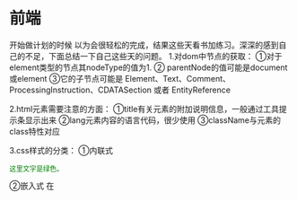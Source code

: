 # 前端
开始做计划的时候 以为会很轻松的完成，结果这些天看书加练习。深深的感到自己的不足，下面总结一下自己这些天的问题。
1.对dom中节点的获取：
①对于element类型的节点其nodeType的值为1.
② parentNode的值可能是document或element
③它的子节点可能是 Element、Text、Comment、ProcessingInstruction、CDATASection 或者 EntityReference

2.html元素需要注意的方面：
①title有关元素的附加说明信息，一般通过工具提示条显示出来
②lang元素内容的语言代码，很少使用
③className与元素的class特性对应

3.css样式的分类：
①内联式 <p style="color:green;font-size:12px">这里文字是绿色。</p>
②嵌入式 在<style>标签中编写
③外部式 把css写在一个单独的文件中用link标签去调用
④三种方法的优先级：  内联式 > 嵌入式 > 外部式
注意：内联元素： （1）、和其他元素都在一行上；（2）、元素的高度、宽度、行高及顶部和底部边距不可设置；（3）、元素的宽度就是它包含的文字或图片的宽度，不可改变。<br>

4.css布局模型 
 元素有三种布局模型：
    （1）、流动模型
        网页在默认状态下的 HTML 网页元素都是根据流动模型来分布网页内容的
        第一点，块状元素都会在所处的包含元素内自上而下按顺序垂直延伸分布，因为在默认状态下，块状元素的宽度都为100%
        第二点，在流动模型下，内联元素都会在所处的包含元素内从左到右水平分布显示
    （2）、浮动模型
        现在我们想让两个块状元素并排显示
        任何元素在默认情况下是不能浮动的，但可以用CSS定义为浮动，如div、p、table、img等元素都可以被定义为浮动
        举例：
            #div1{float:left;}
            #div2{float:right;}
    （3）、层模型（定位相关）

 5.最近四天阅读的博客：

    ① 讲述css规范和标准
    
    
     http://www.shejidaren.com/css-written-specifications.html
    ②css选择器权重和属性继承
     http://www.w3cfuns.com/notes/18338/c656d5027d5d0684789849d5a6f3e57a
    ③内联对象和块对象
     http://www.w3cfuns.com/notes/18165/c08efbe3df40752973d3cc2dab79f9e3
    ④css样式随笔总结
     http://www.w3cfuns.com/notes/18617/28208abf120bdbbd1cc8db0717a059c7<br>
6.还原psd文件。


------------------------------------------1.17---------------------------------------------------------------------------------

今天是周日起得很晚，下午的时候回顾了一下最近的知识。在浏览社区的时候发现了很多有意思的布局 不禁想到原来一样的事情不一样的人做达到的效果会相差的那么多，自己还有很长的路要走。前端之路漫漫。

今天看的一篇博文是http://www.zhangxinxu.com/wordpress/2010/03/javascript实现最简单的拖拽效果/  
作者是张鑫旭  用自己封装的函数startDrag(oBar, oBox);这个函数实现了我前段时间用绝对定位的大段代码所实现的功能。避免了代码的重用性。








